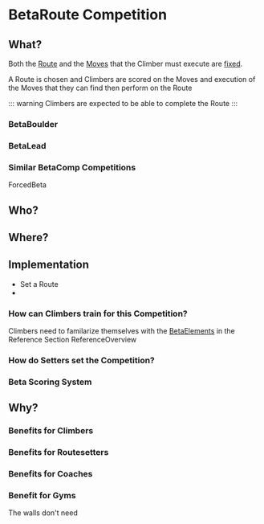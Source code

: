 # BetaRoute Competition

## What?

Both the [Route](/reference/Route/RouteOverview) and the [Moves](/reference/Move/MoveOverview) that the Climber must execute are [fixed](/reference/Glossary/Glossary#fixed).

A Route is chosen and Climbers are scored on the Moves and execution of the Moves that they can find then perform on the Route

::: warning
Climbers are expected to be able to complete the Route
:::

### BetaBoulder

### BetaLead

### Similar BetaComp Competitions

ForcedBeta


## Who?


## Where?



## Implementation

- Set a Route
- 

### How can Climbers train for this Competition?

Climbers need to familarize themselves with the [BetaElements](/reference/Beta/WhatBetaSystem#BetaElements) in the Reference Section ReferenceOverview

### How do Setters set the Competition?


### Beta Scoring System



## Why?

### Benefits for Climbers

### Benefits for Routesetters

### Benefits for Coaches

### Benefit for Gyms 

The walls don't need 